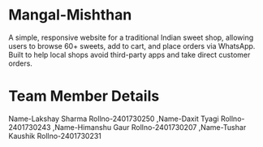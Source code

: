# Mangal-Mishthan
A simple, responsive website for a traditional Indian sweet shop, allowing users to browse 60+ sweets, add to cart, and place orders via WhatsApp. Built to help local shops avoid third-party apps and take direct customer orders.
# Team Member Details
Name-Lakshay Sharma  Rollno-2401730250
,Name-Daxit Tyagi  Rollno-2401730243
,Name-Himanshu Gaur  Rollno-2401730207
,Name-Tushar Kaushik  Rollno-2401730231

